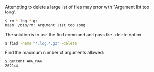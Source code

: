 Attempting to delete a large list of files may error with "Argument list too long".
```bash
$ rm *.log.*.gz
bash: /bin/rm: Argument list too long
```

The solution is to use the find command and pass the -delete option.
```bash
$ find -name "*.log.*.gz" -delete
```

Find the maximum number of arguments allowed:
```bash
$ getconf ARG_MAX
262144
```